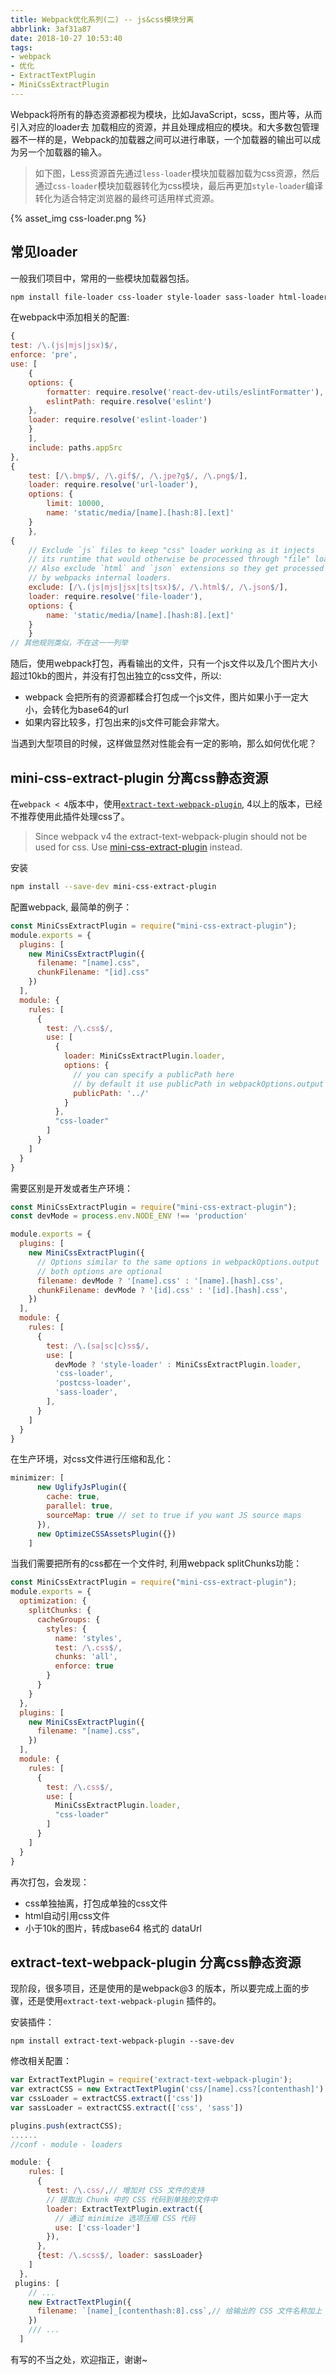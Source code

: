 ```yaml
---
title: Webpack优化系列(二) -- js&css模块分离
abbrlink: 3af31a87
date: 2018-10-27 10:53:40
tags:
- webpack
- 优化
- ExtractTextPlugin
- MiniCssExtractPlugin
---
```


Webpack将所有的静态资源都视为模块，比如JavaScript，scss，图片等，从而引入对应的loader去
加载相应的资源，并且处理成相应的模块。和大多数包管理器不一样的是，Webpack的加载器之间可以进行串联，一个加载器的输出可以成为另一个加载器的输入。

> 如下图，Less资源首先通过`less-loader`模块加载器加载为css资源，然后通过`css-loader`模块加载器转化为css模块，最后再更加`style-loader`编译转化为适合特定浏览器的最终可适用样式资源。

{% asset_img css-loader.png %}

<!-- more -->

## 常见loader

一般我们项目中，常用的一些模块加载器包括。

```bash
npm install file-loader css-loader style-loader sass-loader html-loader babel-loader url-loader --save-dev
```
在webpack中添加相关的配置: 

```js
{
test: /\.(js|mjs|jsx)$/,
enforce: 'pre',
use: [
    {
    options: {
        formatter: require.resolve('react-dev-utils/eslintFormatter'),
        eslintPath: require.resolve('eslint')
    },
    loader: require.resolve('eslint-loader')
    }
    ],
    include: paths.appSrc
},
{
    test: [/\.bmp$/, /\.gif$/, /\.jpe?g$/, /\.png$/],
    loader: require.resolve('url-loader'),
    options: {
        limit: 10000,
        name: 'static/media/[name].[hash:8].[ext]'
    }
    },
{
    // Exclude `js` files to keep "css" loader working as it injects
    // its runtime that would otherwise be processed through "file" loader.
    // Also exclude `html` and `json` extensions so they get processed
    // by webpacks internal loaders.
    exclude: [/\.(js|mjs|jsx|ts|tsx)$/, /\.html$/, /\.json$/],
    loader: require.resolve('file-loader'),
    options: {
        name: 'static/media/[name].[hash:8].[ext]'
    }
    }
// 其他规则类似，不在这一一列举
```

随后，使用webpack打包，再看输出的文件，只有一个js文件以及几个图片大小超过10kb的图片，并没有打包出独立的css文件，所以:

* webpack 会把所有的资源都糅合打包成一个js文件，图片如果小于一定大小，会转化为base64的url
* 如果内容比较多，打包出来的js文件可能会非常大。

当遇到大型项目的时候，这样做显然对性能会有一定的影响，那么如何优化呢？ 

## mini-css-extract-plugin 分离css静态资源

在`webpack < 4`版本中，使用[`extract-text-webpack-plugin`](https://github.com/webpack-contrib/extract-text-webpack-plugin), 4以上的版本，已经不推荐使用此插件处理css了。

> Since webpack v4 the extract-text-webpack-plugin should not be used for css. Use [mini-css-extract-plugin](https://github.com/webpack-contrib/mini-css-extract-plugin) instead.

安装

```bash
npm install --save-dev mini-css-extract-plugin
```

配置webpack, 最简单的例子：

```js
const MiniCssExtractPlugin = require("mini-css-extract-plugin");
module.exports = {
  plugins: [
    new MiniCssExtractPlugin({
      filename: "[name].css",
      chunkFilename: "[id].css"
    })
  ],
  module: {
    rules: [
      {
        test: /\.css$/,
        use: [
          {
            loader: MiniCssExtractPlugin.loader,
            options: {
              // you can specify a publicPath here
              // by default it use publicPath in webpackOptions.output
              publicPath: '../'
            }
          },
          "css-loader"
        ]
      }
    ]
  }
}
```

需要区别是开发或者生产环境： 

```js
const MiniCssExtractPlugin = require("mini-css-extract-plugin");
const devMode = process.env.NODE_ENV !== 'production'

module.exports = {
  plugins: [
    new MiniCssExtractPlugin({
      // Options similar to the same options in webpackOptions.output
      // both options are optional
      filename: devMode ? '[name].css' : '[name].[hash].css',
      chunkFilename: devMode ? '[id].css' : '[id].[hash].css',
    })
  ],
  module: {
    rules: [
      {
        test: /\.(sa|sc|c)ss$/,
        use: [
          devMode ? 'style-loader' : MiniCssExtractPlugin.loader,
          'css-loader',
          'postcss-loader',
          'sass-loader',
        ],
      }
    ]
  }
}
```

在生产环境，对css文件进行压缩和乱化：

```js
minimizer: [
      new UglifyJsPlugin({
        cache: true,
        parallel: true,
        sourceMap: true // set to true if you want JS source maps
      }),
      new OptimizeCSSAssetsPlugin({})
    ]
```

当我们需要把所有的css都在一个文件时, 利用webpack splitChunks功能：

```js
const MiniCssExtractPlugin = require("mini-css-extract-plugin");
module.exports = {
  optimization: {
    splitChunks: {
      cacheGroups: {
        styles: {
          name: 'styles',
          test: /\.css$/,
          chunks: 'all',
          enforce: true
        }
      }
    }
  },
  plugins: [
    new MiniCssExtractPlugin({
      filename: "[name].css",
    })
  ],
  module: {
    rules: [
      {
        test: /\.css$/,
        use: [
          MiniCssExtractPlugin.loader,
          "css-loader"
        ]
      }
    ]
  }
}
```

再次打包，会发现：

* css单独抽离，打包成单独的css文件
* html自动引用css文件
* 小于10k的图片，转成base64 格式的 dataUrl

## extract-text-webpack-plugin 分离css静态资源

现阶段，很多项目，还是使用的是webpack@3 的版本，所以要完成上面的步骤，还是使用`extract-text-webpack-plugin` 插件的。

安装插件：

```
npm install extract-text-webpack-plugin --save-dev
```

修改相关配置：

```js
var ExtractTextPlugin = require('extract-text-webpack-plugin');
var extractCSS = new ExtractTextPlugin('css/[name].css?[contenthash]')
var cssLoader = extractCSS.extract(['css'])
var sassLoader = extractCSS.extract(['css', 'sass'])

plugins.push(extractCSS);
......
//conf - module - loaders

module: {
    rules: [
      {
        test: /\.css/,// 增加对 CSS 文件的支持
        // 提取出 Chunk 中的 CSS 代码到单独的文件中
        loader: ExtractTextPlugin.extract({
          // 通过 minimize 选项压缩 CSS 代码
          use: ['css-loader']
        }),
      },
      {test: /\.scss$/, loader: sassLoader}
    ]
  },
 plugins: [
    // ...
    new ExtractTextPlugin({
      filename: `[name]_[contenthash:8].css`,// 给输出的 CSS 文件名称加上 Hash 值
    })
    /// ...
  ]
```

有写的不当之处，欢迎指正，谢谢~